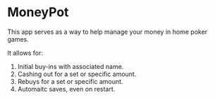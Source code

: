 # MoneyPot
This app serves as a way to help manage your money in home poker games.

It allows for:
1. Initial buy-ins with associated name.
2. Cashing out for a set or specific amount.
3. Rebuys for a set or specific amount.
4. Automaitc saves, even on restart.
